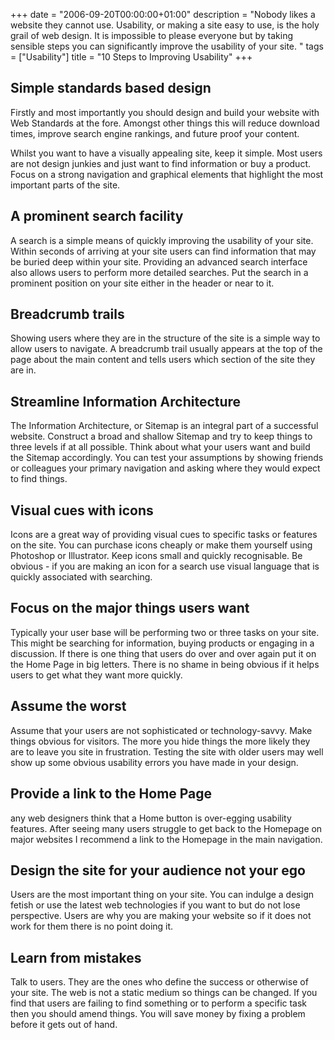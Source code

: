 +++
date = "2006-09-20T00:00:00+01:00"
description = "Nobody likes a website they cannot use. Usability, or making a site easy to use, is the holy grail of web design. It is impossible to please everyone but by taking sensible steps you can significantly improve the usability of your site. "
tags = ["Usability"]
title = "10 Steps to Improving Usability"
+++

## Simple standards based design

Firstly and most importantly you should design and build your website with Web
Standards at the fore. Amongst other things this will reduce download times,
improve search engine rankings, and future proof your content.

Whilst you want to have a visually appealing site, keep it simple. Most users
are not design junkies and just want to find information or buy a product. Focus
on a strong navigation and graphical elements that highlight the most important
parts of the site.

## A prominent search facility

A search is a simple means of quickly improving the usability of your site.
Within seconds of arriving at your site users can find information that may be
buried deep within your site. Providing an advanced search interface also allows
users to perform more detailed searches. Put the search in a prominent position
on your site either in the header or near to it.

## Breadcrumb trails

Showing users where they are in the structure of the site is a simple way to
allow users to navigate. A breadcrumb trail usually appears at the top of the
page about the main content and tells users which section of the site they are
in.

## Streamline Information Architecture

The Information Architecture, or Sitemap is an integral part of a successful
website. Construct a broad and shallow Sitemap and try to keep things to three
levels if at all possible. Think about what your users want and build the
Sitemap accordingly. You can test your assumptions by showing friends or
colleagues your primary navigation and asking where they would expect to find
things.

## Visual cues with icons

Icons are a great way of providing visual cues to specific tasks or features on
the site. You can purchase icons cheaply or make them yourself using Photoshop
or Illustrator. Keep icons small and quickly recognisable. Be obvious - if you
are making an icon for a search use visual language that is quickly associated
with searching.

## Focus on the major things users want

Typically your user base will be performing two or three tasks on your site.
This might be searching for information, buying products or engaging in a
discussion. If there is one thing that users do over and over again put it on
the Home Page in big letters. There is no shame in being obvious if it helps
users to get what they want more quickly.

## Assume the worst

Assume that your users are not sophisticated or technology-savvy. Make things
obvious for visitors. The more you hide things the more likely they are to leave
you site in frustration. Testing the site with older users may well show up some
obvious usability errors you have made in your design.

## Provide a link to the Home Page

any web designers think that a Home button is over-egging usability features.
After seeing many users struggle to get back to the Homepage on major websites I
recommend a link to the Homepage in the main navigation.

## Design the site for your audience not your ego

Users are the most important thing on your site. You can indulge a design fetish
or use the latest web technologies if you want to but do not lose perspective.
Users are why you are making your website so if it does not work for them there
is no point doing it.

## Learn from mistakes

Talk to users. They are the ones who define the success or otherwise of your
site. The web is not a static medium so things can be changed. If you find that
users are failing to find something or to perform a specific task then you
should amend things. You will save money by fixing a problem before it gets out
of hand.
